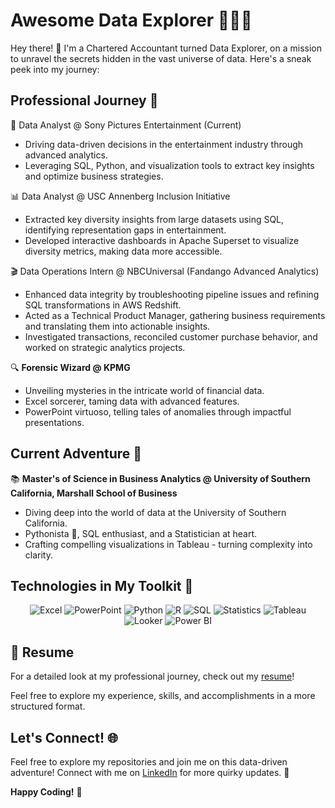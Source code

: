 # Awesome Data Explorer 👨‍💻✨

Hey there! 👋 I'm a Chartered Accountant turned Data Explorer, on a mission to unravel the secrets hidden in the vast universe of data. Here's a sneak peek into my journey:

## Professional Journey 🚀

🎥 Data Analyst @ Sony Pictures Entertainment (Current)

  - Driving data-driven decisions in the entertainment industry through advanced analytics.
  - Leveraging SQL, Python, and visualization tools to extract key insights and optimize business strategies.

📊 Data Analyst @ USC Annenberg Inclusion Initiative

  - Extracted key diversity insights from large datasets using SQL, identifying representation gaps in entertainment.
  - Developed interactive dashboards in Apache Superset to visualize diversity metrics, making data more accessible.

🎬 Data Operations Intern @ NBCUniversal (Fandango Advanced Analytics)

  - Enhanced data integrity by troubleshooting pipeline issues and refining SQL transformations in AWS Redshift.
  - Acted as a Technical Product Manager, gathering business requirements and translating them into actionable insights.
  - Investigated transactions, reconciled customer purchase behavior, and worked on strategic analytics projects.

🔍 **Forensic Wizard @ KPMG**  
   - Unveiling mysteries in the intricate world of financial data.
   - Excel sorcerer, taming data with advanced features.
   - PowerPoint virtuoso, telling tales of anomalies through impactful presentations.

## Current Adventure 🌟

📚 **Master's of Science in Business Analytics @ University of Southern California, Marshall School of Business**  
   - Diving deep into the world of data at the University of Southern California.
   - Pythonista 🐍, SQL enthusiast, and a Statistician at heart.
   - Crafting compelling visualizations in Tableau - turning complexity into clarity.

## Technologies in My Toolkit 🧰

<div align="center"> <img src="https://img.shields.io/badge/Excel-217346?style=for-the-badge&logo=microsoft-excel&logoColor=white" alt="Excel"/> <img src="https://img.shields.io/badge/PowerPoint-B7472A?style=for-the-badge&logo=microsoft-powerpoint&logoColor=white" alt="PowerPoint"/> <img src="https://img.shields.io/badge/Python-3776AB?style=for-the-badge&logo=python&logoColor=white" alt="Python"/> <img src="https://img.shields.io/badge/R-276DC3?style=for-the-badge&logo=r&logoColor=white" alt="R"/> <img src="https://img.shields.io/badge/SQL-4479A1?style=for-the-badge&logo=sql&logoColor=white" alt="SQL"/> <img src="https://img.shields.io/badge/Statistics-2B65EC?style=for-the-badge&logo=statistics&logoColor=white" alt="Statistics"/> <img src="https://img.shields.io/badge/Tableau-E97627?style=for-the-badge&logo=tableau&logoColor=white" alt="Tableau"/> <img src="https://img.shields.io/badge/Looker-4285F4?style=for-the-badge&logo=looker&logoColor=white" alt="Looker"/> <img src="https://img.shields.io/badge/Power%20BI-F2C810?style=for-the-badge&logo=powerbi&logoColor=white" alt="Power BI"/> </div>

</div>

## 📄 Resume

For a detailed look at my professional journey, check out my [resume](https://drive.google.com/file/d/1YNtESrdbtGgGblH8P6NAcPhZxuFhtDC3/view?usp=drive_link)!

Feel free to explore my experience, skills, and accomplishments in a more structured format.

## Let's Connect! 🌐

Feel free to explore my repositories and join me on this data-driven adventure! Connect with me on [LinkedIn](https://www.linkedin.com/in/maehika-hegde/) for more quirky updates. 🚀

**Happy Coding!** 🎉
